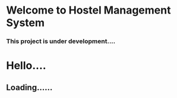 # Welcome to Hostel Management System

### This project is under development....
# Hello....
## Loading......